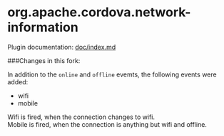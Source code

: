 <!---
 license: Licensed to the Apache Software Foundation (ASF) under one
         or more contributor license agreements.  See the NOTICE file
         distributed with this work for additional information
         regarding copyright ownership.  The ASF licenses this file
         to you under the Apache License, Version 2.0 (the
         "License"); you may not use this file except in compliance
         with the License.  You may obtain a copy of the License at

           http://www.apache.org/licenses/LICENSE-2.0

         Unless required by applicable law or agreed to in writing,
         software distributed under the License is distributed on an
         "AS IS" BASIS, WITHOUT WARRANTIES OR CONDITIONS OF ANY
         KIND, either express or implied.  See the License for the
         specific language governing permissions and limitations
         under the License.
-->

# org.apache.cordova.network-information

Plugin documentation: [doc/index.md](doc/index.md)

###Changes in this fork:

In addition to the ```online``` and ```offline``` evemts, the following events were added:

* wifi
* mobile

Wifi is fired, when the connection changes to wifi.
<br>
Mobile is fired, when the connection is anything but wifi and offline.